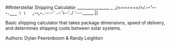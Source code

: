 ##Interstellar Shipping Calculator
    ________________        _
    \__(=======/_=_/____.--'-`--.___
              \ \   `,--,-.___.----'
            .--`\\--'../
           '---._____.|]

Basic shipping calculator that takes package dimensions, speed of delivery, and determines shipping costs between solar systems.

Authors: Dylan Peerenboom & Randy Leighton